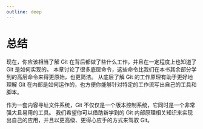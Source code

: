 ```yaml
---
outline: deep
---
```


# 总结

现在，你应该相当了解 Git 在背后都做了些什么工作，并且在一定程度上也知道了 Git 是如何实现的。 本章讨论了很多底层命令，这些命令比我们在本书其余部分学到的高层命令来得更原始，也更简洁。 从底层了解 Git 的工作原理有助于更好地理解 Git 在内部是如何运作的，也方便你能够针对特定的工作流写出自己的工具和脚本。

作为一套内容寻址文件系统，Git 不仅仅是一个版本控制系统，它同时是一个非常强大且易用的工具。 我们希望你可以借助新学到的 Git 内部原理相关知识来实现出自己的应用，并且以更高级、更得心应手的方式来驾驭 Git。
